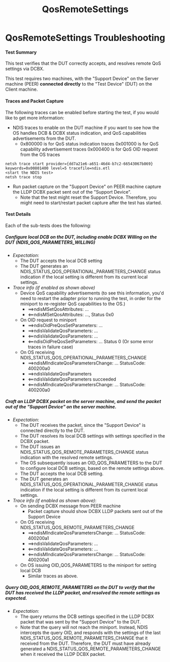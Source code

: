 ﻿---
title: QosRemoteSettings
description: Provides troubleshooting guidelines for the QosRemoteSettings HLK test.
ms.author: eliotgra
ms.date: 07/17/2017
ms.topic: article


---

# QosRemoteSettings Troubleshooting

#### Test Summary
This test verifies that the DUT correctly accepts, and resolves remote QoS settings via DCBX.

This test requires two machines, with the "Support Device" on the Server machine (PEER) **connected directly** to the "Test Device" (DUT) on the Client machine.


#### Traces and Packet Capture
The following traces can be enabled before starting the test, if you would like to get more information: 
- NDIS traces to enable on the DUT machine if you want to see how the OS handles DCB & DCBX status indication, and QoS capabilities advertisements from the DUT.
    - 0x800000 is for QoS status indication traces
      0x001000 is for QoS capability advertisement traces 
      0x000400 is for QoS OID request from the OS traces
    
```
netsh trace start provider={dd7a21e6-a651-46d4-b7c2-66543067b869} keywords=0x00801400 level=5 tracefile=ndis.etl 
<start the NDIS test>
netsh trace stop
```

- Run packet capture on the "Support Device" on PEER machine capture the LLDP DCBX packet sent out of the "Support Device".
    - Note that the test might reset the Support Device. Therefore, you might need to start/restart packet capture after the test has started.

#### Test Details
Each of the sub-tests does the following:
##### Configure local DCB on the DUT, including enable DCBX Willing on the DUT (NDIS\_QOS\_PARAMETERS\_WILLING) 
- _Expectation_: 
    - The DUT accepts the local DCB setting 
    - The DUT generates an NDIS\_STATUS\_QOS\_OPERATIONAL\_PARAMETERS\_CHANGE status indication if the local setting is different from its current local settings. 
- _Trace info (if enabled as shown above)_
    - Device QoS capability advertisements (to see this information, you'd need to restart the adapter prior to running the test, in order for the miniport to re-register QoS capabilities to the OS.)
        - ==&gt;ndisMSetQosAttributes: …
        - &lt;==ndisMSetQosAttributes: …, Status 0x0 
    - On OID request to miniport
        - ==&gt;ndisOidPreQosSetParameters: …
        - ==&gt;ndisValidateQosParameters: …
        - &lt;==ndisValidateQosParameters: … 
        - &lt;==ndisOidPreQosSetParameters: … Status 0 (Or some error traces in failure case)
    - On OS receiving NDIS\_STATUS\_QOS\_OPERATIONAL\_PARAMETERS\_CHANGE
        - ==&gt;ndisMIndicateQosParametersChange: … StatusCode: 400200a0
        - ==&gt;ndisValidateQosParameters 
        - &lt;==ndisValidateQosParameters succeeded 
        - &lt;==ndisMIndicateQosParametersChange: … StatusCode: 400200a0

##### Craft an LLDP DCBX packet on the server machine, and send the packet out of the "Support Device" on the server machine.  
- _Expectation_: 
    - The DUT receives the packet, since the "Support Device" is connected directly to the DUT.
    - The DUT resolves its local DCB settings with settings specified in the DCBX packet.
    - The DUT issues an NDIS_STATUS_QOS_REMOTE_PARAMETERS_CHANGE status indication with the resolved remote settings.
    - The OS subsequently issues an OID_QOS_PARAMETERS to the DUT to configure local DCB settings, based on the remote settings above.
    - The DUT accepts the local DCB setting.
    - The DUT generates an NDIS_STATUS_QOS_OPERATIONAL_PARAMETER_CHANGE status indication if the local setting is different from its current local settings.
- _Trace info (if enabled as shown above)_:
    - On sending DCBX message from PEER machine
        - Packet capture should show DCBX LLDP packets sent out of the Support Device
    - On OS receiving NDIS_STATUS_QOS_REMOTE_PARAMETERS_CHANGE
        - ==>ndisMIndicateQosParametersChange: … StatusCode: 400200a1
        - ==>ndisValidateQosParameters: …
        - <==ndisValidateQosParameters: …
        - <==ndisMIndicateQosParametersChange: … StatusCode: 400200a1
    - On OS issuing OID_QOS_PARAMETERS to the miniport for setting local DCB
        - Similar traces as above.
            
##### Query OID_QOS_REMOTE_PARAMETERS on the DUT to verify that the DUT has received the LLDP packet, and resolved the remote settings as expected.
- _Expectation_:
    - The query returns the DCB settings specified in the LLDP DCBX packet that was sent by the "Support Device" to the DUT.
    - Note that the query will not reach the miniport. Instead, NDIS intercepts the query OID, and responds with the settings of the last NDIS\_STATUS\_QOS\_REMOTE\_PARAMETERS\_CHANGE that it received from the DUT. Therefore, the DUT must have already generated a NDIS\_STATUS\_QOS\_REMOTE\_PARAMETERS\_CHANGE when it received the LLDP
DCBX packet.
